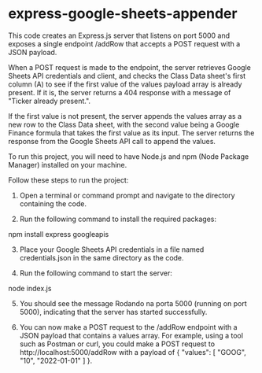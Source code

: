 # express-google-sheets-appender
This code creates an Express.js server that listens on port 5000 and exposes a single endpoint /addRow that accepts a POST request with a JSON payload.

When a POST request is made to the endpoint, the server retrieves Google Sheets API credentials and client, and checks the Class Data sheet's first column (A) to see if the first value of the values payload array is already present. If it is, the server returns a 404 response with a message of "Ticker already present.".

If the first value is not present, the server appends the values array as a new row to the Class Data sheet, with the second value being a Google Finance formula that takes the first value as its input. The server returns the response from the Google Sheets API call to append the values.

To run this project, you will need to have Node.js and npm (Node Package Manager) installed on your machine.

Follow these steps to run the project:

1. Open a terminal or command prompt and navigate to the directory containing the code.

2. Run the following command to install the required packages:

npm install express googleapis

3. Place your Google Sheets API credentials in a file named credentials.json in the same directory as the code.

4. Run the following command to start the server:

node index.js

5. You should see the message Rodando na porta 5000 (running on port 5000), indicating that the server has started successfully.

6. You can now make a POST request to the /addRow endpoint with a JSON payload that contains a values array. For example, using a tool such as Postman or curl, you could make a POST request to http://localhost:5000/addRow with a payload of { "values": [ "GOOG", "10", "2022-01-01" ] }.
